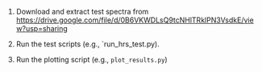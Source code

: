 

1. Download and extract test spectra from https://drive.google.com/file/d/0B6VKWDLsQ9tcNHlTRklPN3VsdkE/view?usp=sharing

2. Run the test scripts (e.g., `run_hrs_test.py).

3. Run the plotting script (e.g., `plot_results.py`) 
